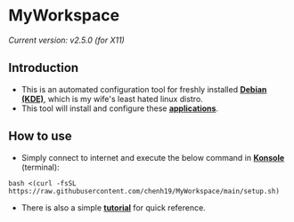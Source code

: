 # MyWorkspace
*Current version: v2.5.0 (for X11)*  

## Introduction

- This is an automated configuration tool for freshly installed [**Debian (KDE)**](https://cdimage.debian.org/debian-cd/current-live/amd64/iso-hybrid/), which is my wife's least hated linux distro.
- This tool will install and configure these [**applications**](https://github.com/chenh19/MyWorkspace/blob/main/list.md).

## How to use

- Simply connect to internet and execute the below command in [**Konsole**](https://konsole.kde.org/) (terminal): 
```
bash <(curl -fsSL https://raw.githubusercontent.com/chenh19/MyWorkspace/main/setup.sh)
```
- There is also a simple [**tutorial**](https://chenh19.github.io/MyWorkspace/) for quick reference.
